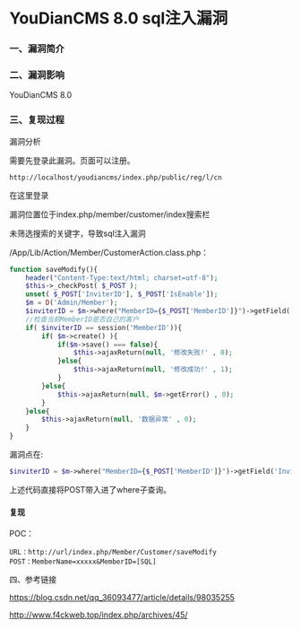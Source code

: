 # YouDianCMS 8.0 sql注入漏洞

### 一、漏洞简介

### 二、漏洞影响

YouDianCMS 8.0

### 三、复现过程

漏洞分析

需要先登录此漏洞。页面可以注册。

`http://localhost/youdiancms/index.php/public/reg/l/cn`

在这里登录

漏洞位置位于index.php/member/customer/index搜索栏

未筛选搜索的关键字，导致sql注入漏洞

/App/Lib/Action/Member/CustomerAction.class.php：


```php
function saveModify(){
    header("Content-Type:text/html; charset=utf-8");
    $this->_checkPost( $_POST );
    unset( $_POST['InviterID'], $_POST['IsEnable']);
    $m = D('Admin/Member');
    $inviterID = $m->where("MemberID={$_POST['MemberID']}")->getField('InviterID');
    //检查当前MemberID是否自己的客户
    if( $inviterID == session('MemberID')){
        if( $m->create() ){
            if($m->save() === false){
                $this->ajaxReturn(null, '修改失败!' , 0);
            }else{
                $this->ajaxReturn(null, '修改成功!' , 1);
            }
        }else{
            $this->ajaxReturn(null, $m->getError() , 0);
        }
    }else{
        $this->ajaxReturn(null, '数据异常' , 0);
    }
}
```

漏洞点在:


```php
$inviterID = $m->where("MemberID={$_POST['MemberID']}")->getField('InviterID');
```

上述代码直接将POST带入进了where子查询。

#### 复现

POC：


```
URL：http://url/index.php/Member/Customer/saveModify
POST：MemberName=xxxxx&MemberID=[SQL]
```

四、参考链接

https://blog.csdn.net/qq_36093477/article/details/98035255

http://www.f4ckweb.top/index.php/archives/45/